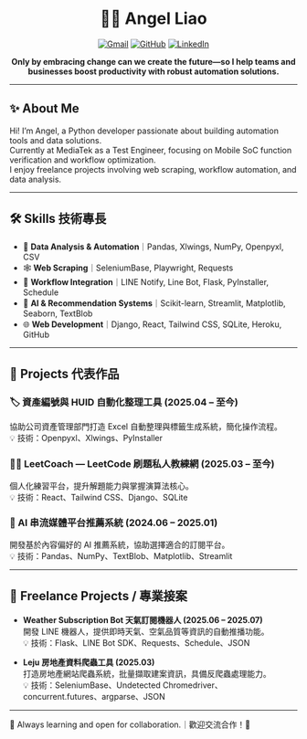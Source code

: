 <div align="center">

# 👩‍💻 Angel Liao

[![Gmail](https://img.shields.io/badge/email-lxx.career@gmail.com-red?style=flat-square&logo=gmail)](mailto:lxx.career@gmail.com)
[![GitHub](https://img.shields.io/badge/GitHub-@liaoxiaoxuan-181717?style=flat-square&logo=github)](https://github.com/liaoxiaoxuan)
[![LinkedIn](https://img.shields.io/badge/LinkedIn-Angel%20Liao-blue?style=flat-square&logo=linkedin)](www.linkedin.com/in/angelliaolxx)  
<!-- 上方可加入更多 badge，如 blog、portfolio 等 -->

**Only by embracing change can we create the future—so I help teams and businesses boost productivity with robust automation solutions.**

</div>

---

## ✨ About Me

Hi! I’m Angel, a Python developer passionate about building automation tools and data solutions.  
Currently at MediaTek as a Test Engineer, focusing on Mobile SoC function verification and workflow optimization.  
I enjoy freelance projects involving web scraping, workflow automation, and data analysis.

---

## 🛠️ Skills 技術專長

- 🐼 **Data Analysis & Automation**｜Pandas, Xlwings, NumPy, Openpyxl, CSV  
- 🕸️ **Web Scraping**｜SeleniumBase, Playwright, Requests  
- 🔗 **Workflow Integration**｜LINE Notify, Line Bot, Flask, PyInstaller, Schedule  
- 🤖 **AI & Recommendation Systems**｜Scikit-learn, Streamlit, Matplotlib, Seaborn, TextBlob  
- 🌐 **Web Development**｜Django, React, Tailwind CSS, SQLite, Heroku, GitHub

---

## 🚀 Projects 代表作品

### 🏷️ 資產編號與 HUID 自動化整理工具 (2025.04 – 至今)
協助公司資產管理部門打造 Excel 自動整理與標籤生成系統，簡化操作流程。  
💡 技術：Openpyxl、Xlwings、PyInstaller

### 👨‍💻 LeetCoach — LeetCode 刷題私人教練網 (2025.03 – 至今)
個人化練習平台，提升解題能力與掌握演算法核心。  
💡 技術：React、Tailwind CSS、Django、SQLite

### 🤖 AI 串流媒體平台推薦系統 (2024.06 – 2025.01)
開發基於內容偏好的 AI 推薦系統，協助選擇適合的訂閱平台。  
💡 技術：Pandas、NumPy、TextBlob、Matplotlib、Streamlit

---

## 💼 Freelance Projects / 專業接案

- **Weather Subscription Bot 天氣訂閱機器人 (2025.06 – 2025.07)**  
  開發 LINE 機器人，提供即時天氣、空氣品質等資訊的自動推播功能。  
  💡 技術：Flask、LINE Bot SDK、Requests、Schedule、JSON

- **Leju 房地產資料爬蟲工具 (2025.03)**  
  打造房地產網站爬蟲系統，批量擷取建案資訊，具備反爬蟲處理能力。  
  💡 技術：SeleniumBase、Undetected Chromedriver、concurrent.futures、argparse、JSON

---

🌱 Always learning and open for collaboration.｜歡迎交流合作！🚀
